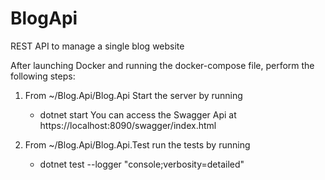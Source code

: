 # BlogApi
REST API to manage a single blog website

After launching Docker and running the docker-compose file, perform the following steps:

1. From ~/Blog.Api/Blog.Api Start the server by running
   - dotnet start 
You can access the Swagger Api at https://localhost:8090/swagger/index.html

2. From ~/Blog.Api/Blog.Api.Test run the tests by running
   - dotnet test --logger "console;verbosity=detailed"
